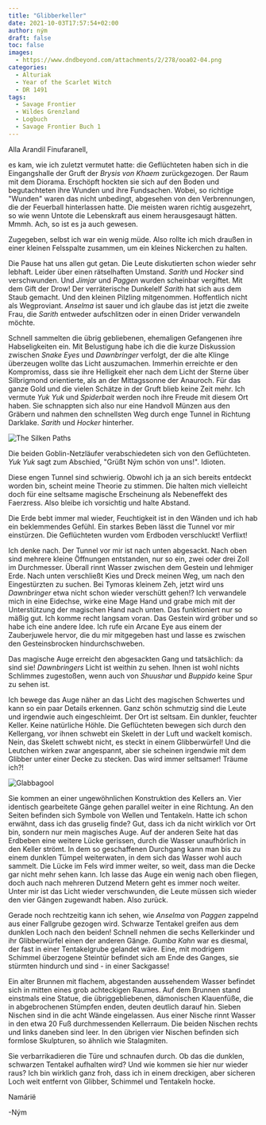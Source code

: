 ```yaml
---
title: "Glibberkeller"
date: 2021-10-03T17:57:54+02:00
author: ným
draft: false
toc: false
images:
  - https://www.dndbeyond.com/attachments/2/278/ooa02-04.png
categories:
  - Alturiak
  - Year of the Scarlet Witch
  - DR 1491
tags: 
  - Savage Frontier
  - Wildes Grenzland
  - Logbuch
  - Savage Frontier Buch 1
---
```


Alla Arandil Finufaranell,

es kam, wie ich zuletzt vermutet hatte: die Geflüchteten haben sich in die Eingangshalle der Gruft der _Brysis von Khaem_ zurückgezogen. Der Raum mit dem Diorama. Erschöpft hockten sie sich auf den Boden und begutachteten ihre Wunden und ihre Fundsachen. Wobei, so richtige "Wunden" waren das nicht unbedingt, abgesehen von den Verbrennungen, die der Feuerball hinterlassen hatte. Die meisten waren richtig ausgezehrt, so wie wenn Untote die Lebenskraft aus einem herausgesaugt hätten. Mmmh. Ach, so ist es ja auch gewesen.

Zugegeben, selbst ich war ein wenig müde. Also rollte ich mich draußen in einer kleinen Felsspalte zusammen, um ein kleines Nickerchen zu halten.

Die Pause hat uns allen gut getan. Die Leute diskutierten schon wieder sehr lebhaft. Leider über einen rätselhaften Umstand. _Sarith_ und _Hocker_ sind verschwunden. Und _Jimjar_ und _Paggen_ wurden scheinbar vergiftet. Mit dem Gift der Drow! Der verräterische Dunkelelf _Sarith_ hat sich aus dem Staub gemacht. Und den kleinen Pilzling mitgenommen. Hoffentlich nicht als Wegproviant. _Anselma_ ist sauer und ich glaube das ist jetzt die zweite Frau, die _Sarith_ entweder aufschlitzen oder in einen Drider verwandeln möchte.

Schnell sammelten die übrig gebliebenen, ehemaligen Gefangenen ihre Habseligkeiten ein. Mit Belustigung habe ich die die kurze Diskussion zwischen _Snake Eyes_ und _Dawnbringer_ verfolgt, der die alte Klinge überzeugen wollte das Licht auszumachen. Immerhin erreichte er den Kompromiss, dass sie ihre Helligkeit eher nach dem Licht der Sterne über Silbrigmond orientierte, als an der Mittagssonne der Anauroch. Für das ganze Gold und die vielen Schätze in der Gruft blieb keine Zeit mehr. Ich vermute _Yuk Yuk_ und _Spiderbait_ werden noch ihre Freude mit diesem Ort haben. Sie schnappten sich also nur eine Handvoll Münzen aus den Gräbern und nahmen den schnellsten Weg durch enge Tunnel in Richtung Darklake. _Sarith_ und _Hocker_ hinterher.

![The Silken Paths](https://i.imgur.com/j5rc7V5.jpg)

Die beiden Goblin-Netzläufer verabschiedeten sich von den Geflüchteten. _Yuk Yuk_ sagt zum Abschied, "Grüßt Ným schön von uns!". Idioten.

Diese engen Tunnel sind schwierig. Obwohl ich ja an sich bereits entdeckt worden bin, scheint meine Theorie zu stimmen. Die halten mich vielleicht doch für eine seltsame magische Erscheinung als Nebeneffekt des Faerzress. Also bleibe ich vorsichtig und halte Abstand.

Die Erde bebt immer mal wieder, Feuchtigkeit ist in den Wänden und ich hab ein beklemmendes Gefühl. Ein starkes Beben lässt die Tunnel vor mir einstürzen. Die Geflüchteten wurden vom Erdboden verschluckt! Verflixt!

Ich denke nach. Der Tunnel vor mir ist nach unten abgesackt. Nach oben sind mehrere kleine Öffnungen entstanden, nur so ein, zwei oder drei Zoll im Durchmesser. Überall rinnt Wasser zwischen dem Gestein und lehmiger Erde. Nach unten verschließt Kies und Dreck meinen Weg, um nach den Eingestürzten zu suchen. Bei Tymoras kleinem Zeh, jetzt wird uns _Dawnbringer_ etwa nicht schon wieder verschütt gehen!? Ich verwandele mich in eine Eidechse, wirke eine Mage Hand und grabe mich mit der Unterstützung der magischen Hand nach unten. Das funktioniert nur so mäßig gut. Ich komme recht langsam voran. Das Gestein wird gröber und so habe ich eine andere Idee. Ich rufe ein Arcane Eye aus einem der Zauberjuwele hervor, die du mir mitgegeben hast und lasse es zwischen den Gesteinsbrocken hindurchschweben.

Das magische Auge erreicht den abgesackten Gang und tatsächlich: da sind sie! _Dawnbringers_ Licht ist weithin zu sehen. Ihnen ist wohl nichts Schlimmes zugestoßen, wenn auch von _Shuushar_ und _Buppido_ keine Spur zu sehen ist.

Ich bewege das Auge näher an das Licht des magischen Schwertes und kann so ein paar Details erkennen. Ganz schön schmutzig sind die Leute und irgendwie auch eingeschleimt. Der Ort ist seltsam. Ein dunkler, feuchter Keller. Keine natürliche Höhle. Die Geflüchteten bewegen sich durch den Kellergang, vor ihnen schwebt ein Skelett in der Luft und wackelt komisch. Nein, das Skelett schwebt nicht, es steckt in einem Glibberwürfel! Und die Leutchen wirken zwar angespannt, aber sie scheinen irgendwie mit dem Glibber unter einer Decke zu stecken. Das wird immer seltsamer! Träume ich?!

![Glabbagool](https://i.imgur.com/K5t1vMz.png)

Sie kommen an einer ungewöhnlichen Konstruktion des Kellers an. Vier identisch gearbeitete Gänge gehen parallel weiter in eine Richtung. An den Seiten befinden sich Symbole von Wellen und Tentakeln. Hatte ich schon erwähnt, dass ich das gruselig finde? Gut, dass ich da nicht wirklich vor Ort bin, sondern nur mein magisches Auge. Auf der anderen Seite hat das Erdbeben eine weitere Lücke gerissen, durch die Wasser unaufhörlich in den Keller strömt. In dem so geschaffenen Durchgang kann man bis zu einem dunklen Tümpel weiterwaten, in dem sich das Wasser wohl auch sammelt. Die Lücke im Fels wird immer weiter, so weit, dass man die Decke gar nicht mehr sehen kann. Ich lasse das Auge ein wenig nach oben fliegen, doch auch nach mehreren Dutzend Metern geht es immer noch weiter. Unter mir ist das Licht wieder verschwunden, die Leute müssen sich wieder den vier Gängen zugewandt haben. Also zurück.

Gerade noch rechtzeitig kann ich sehen, wie _Anselma_ von _Paggen_ zappelnd aus einer Fallgrube gezogen wird. Schwarze Tentakel greifen aus dem dunklen Loch nach den beiden! Schnell nehmen die sechs Kellerkinder und ihr Glibberwürfel einen der anderen Gänge. _Gumba Kahn_ war es diesmal, der fast in einer Tentakelgrube gelandet wäre. Eine, mit modrigem Schimmel überzogene Steintür befindet sich am Ende des Ganges, sie stürmten hindurch und sind - in einer Sackgasse!

Ein alter Brunnen mit flachem, abgestanden aussehendem Wasser befindet sich in mitten eines grob achteckigen Raumes. Auf dem Brunnen stand einstmals eine Statue, die übriggebliebenen, dämonischen Klauenfüße, die in abgebrochenen Stümpfen enden, deuten deutlich darauf hin. Sieben Nischen sind in die acht Wände eingelassen. Aus einer Nische rinnt Wasser in den etwa 20 Fuß durchmessenden Kellerraum. Die beiden Nischen rechts und links daneben sind leer. In den übrigen vier Nischen befinden sich formlose Skulpturen, so ähnlich wie Stalagmiten.

Sie ver­bar­ri­ka­die­ren die Türe und schnaufen durch. Ob das die dunklen, schwarzen Tentakel aufhalten wird? Und wie kommen sie hier nur wieder raus? Ich bin wirklich ganz froh, dass ich in einem dreckigen, aber sicheren Loch weit entfernt von Glibber, Schimmel und Tentakeln hocke.

Namárië

-Ným
